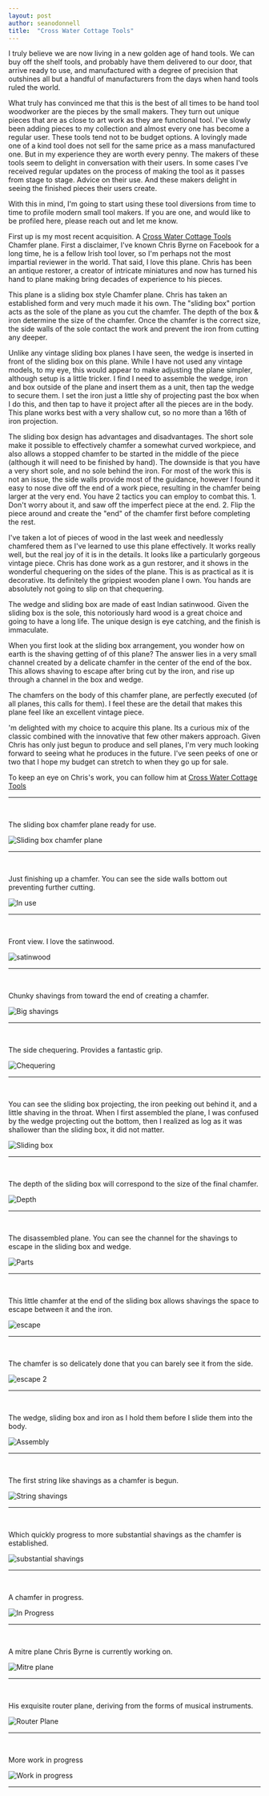 ```yaml
---
layout: post
author: seanodonnell
title:  "Cross Water Cottage Tools"
---
```


I truly believe we are now living in a new golden age of hand tools. We can buy off the shelf tools, and probably have them delivered to our door, that arrive ready to use, and manufactured with a degree of precision that outshines all but a handful of manufacturers from the days when hand tools ruled the world.

What truly has convinced me that this is the best of all times to be hand tool woodworker are the pieces by the small makers. They turn out unique pieces that are as close to art work as they are functional tool. I've slowly been adding pieces to my collection and almost every one has become a regular user. These tools tend not to be budget options. A lovingly made one of a kind tool does not sell for the same price as a mass manufactured one. But in my experience they are worth every penny. The makers of these tools seem to delight in conversation with their users. In some cases I've received regular updates on the process of making the tool as it passes from stage to stage. Advice on their use. And these makers delight in seeing the finished pieces their users create.

With this in mind, I'm going to start using these tool diversions from time to time to profile modern small tool makers. If you are one, and would like to be profiled here, please reach out and let me know.

First up is my most recent acquisition. A [Cross Water Cottage Tools](https://www.instagram.com/cross_water_cottage_tools/) Chamfer plane. First a disclaimer, I've known Chris Byrne on Facebook for a long time, he is a fellow Irish tool lover, so I'm perhaps not the most impartial reviewer in the world. That said, I love this plane. Chris has been an antique restorer, a creator of intricate miniatures and now has turned his hand to plane making bring decades of experience to his pieces.

This plane is a sliding box style Chamfer plane. Chris has taken an established form and very much made it his own. The "sliding box" portion acts as the sole of the plane as you cut the chamfer. The depth of the box & iron determine the size of the chamfer. Once the chamfer is the correct size, the side walls of the sole contact the work and prevent the iron from cutting any deeper.

Unlike any vintage sliding box planes I have seen, the wedge is inserted in front of the sliding box on this plane. While I have not used any vintage models, to my eye, this would appear to make adjusting the plane simpler, although setup is a little tricker. I find I need to assemble the wedge, iron and box outside of the plane and insert them as a unit, then tap the wedge to secure them. I set the iron just a little shy of projecting past the box when I do this, and then tap to have it project after all the pieces are in the body. This plane works best with a very shallow cut, so no more than a 16th of iron projection.

The sliding box design has advantages and disadvantages. The short sole make it possible to effectively chamfer a somewhat curved workpiece, and also allows a stopped chamfer to be started in the middle of the piece (although it will need to be finished by hand). The downside is that you have a very short sole, and no sole behind the iron. For most of the work this is not an issue, the side walls provide most of the guidance, however I found it easy to nose dive off the end of a work piece, resulting in the chamfer being larger at the very end. You have 2 tactics you can employ to combat this. 1. Don't worry about it, and saw off the imperfect piece at the end. 2. Flip the piece around and create the "end" of the chamfer first before completing the rest.

I've taken a lot of pieces of wood in the last week and needlessly chamfered them as I've learned to use this plane effectively. It works really well, but the real joy of it is in the details. It looks like a particularly gorgeous vintage piece. Chris has done work as a gun restorer, and it shows in the wonderful chequering on the sides of the plane. This is as practical as it is decorative. Its definitely the grippiest wooden plane I own. You hands are absolutely not going to slip on that chequering.

The wedge and sliding box are made of east Indian satinwood. Given the sliding box is the sole, this notoriously hard wood is a great choice and going to have a long life. The unique design is eye catching, and the finish is immaculate.

When you first look at the sliding box arrangement, you wonder how on earth is the shaving getting of of this plane? The answer lies in a very small channel created by a delicate chamfer in the center of the end of the box. This allows shaving to escape after bring cut by the iron, and rise up through a channel in the box and wedge.

The chamfers on the body of this chamfer plane, are perfectly executed (of all planes, this calls for them). I feel these are the detail that makes this plane feel like an excellent vintage piece. 

'm delighted with my choice to acquire this plane. Its a curious mix of the classic combined with the innovative that few other makers approach. Given Chris has only just begun to produce and sell planes, I'm very much looking forward to seeing what he produces in the future. I've seen peeks of one or two that I hope my budget can stretch to when they go up for sale.

To keep an eye on Chris's work, you can follow him at [Cross Water Cottage Tools](https://www.instagram.com/cross_water_cottage_tools/) 


***

<br>

The sliding box chamfer plane ready for use.

![Sliding box chamfer plane](/assets/images/crosswater/01.jpg)

***

<br>

Just finishing up a chamfer. You can see the side walls bottom out preventing further cutting.

![In use](/assets/images/crosswater/02.jpg)

***

<br>

Front view. I love the satinwood.


![satinwood](/assets/images/crosswater/03.jpg)

***

<br>

Chunky shavings from toward the end of creating a chamfer.


![Big shavings](/assets/images/crosswater/04.jpg)

***

<br>

The side chequering. Provides a fantastic grip.

![Chequering](/assets/images/crosswater/05.jpg)

***

<br>

You can see the sliding box projecting, the iron peeking out behind it, and a little shaving in the throat. When I first assembled the plane, I was confused by the wedge projecting out the bottom, then I realized as log as it was shallower than the sliding box, it did not matter.

![Sliding box](/assets/images/crosswater/06.jpg)

***

<br>

The depth of the sliding box will correspond to the size of the final chamfer.


![Depth](/assets/images/crosswater/07.jpg)

***

<br>

The disassembled plane. You can see the channel for the shavings to escape in the sliding box and wedge.

![Parts](/assets/images/crosswater/08.jpg)

***

<br>

This little chamfer at the end of the sliding box allows shavings the space to escape between it and the iron.

![escape](/assets/images/crosswater/09.jpg)

***

<br>

The chamfer is so delicately done that you can barely see it from the side.

![escape 2](/assets/images/crosswater/10.jpg)

***

<br>

The wedge, sliding box and iron as I hold them before I slide them into the body.


![Assembly](/assets/images/crosswater/11.jpg)

***

<br>

The first string like shavings as a chamfer is begun.


![String shavings](/assets/images/crosswater/12.jpg)

***

<br>

Which quickly progress to more substantial shavings as the chamfer is established.

![substantial shavings](/assets/images/crosswater/13.jpg)

***

<br>

A chamfer in progress.


![In Progress](/assets/images/crosswater/14.jpg)

***

<br>

A mitre plane Chris Byrne is currently working on.


![Mitre plane](/assets/images/crosswater/15.jpeg)

***

<br>

His exquisite router plane, deriving from the forms of musical instruments.


![Router Plane](/assets/images/crosswater/16.jpg)

***


<br>

More work in progress

![Work in progress](/assets/images/crosswater/17.jpg)

***


